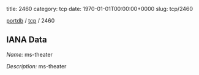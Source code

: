 title: 2460
category: tcp
date: 1970-01-01T00:00:00+0000
slug: tcp/2460

[portdb](/) / [tcp](/category/tcp.html) / 2460


## IANA Data

_Name:_ ms-theater

_Description:_ ms-theater


